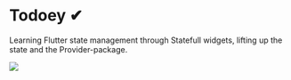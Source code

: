 # Todoey ✔

Learning Flutter state management through Statefull widgets, lifting up the state and the Provider-package.

![](https://i.imgur.com/MifjoUM.gif)
